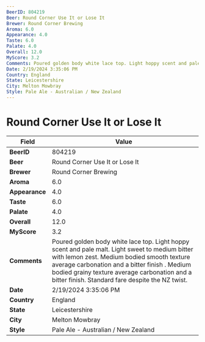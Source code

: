 ```yaml
---
BeerID: 804219
Beer: Round Corner Use It or Lose It
Brewer: Round Corner Brewing
Aroma: 6.0
Appearance: 4.0
Taste: 6.0
Palate: 4.0
Overall: 12.0
MyScore: 3.2
Comments: Poured golden body white lace top. Light hoppy scent and pale malt. Light sweet to medium bitter with lemon zest. Medium bodied smooth texture average carbonation and a bitter finish . Medium bodied grainy texture average carbonation and a bitter finish. Standard fare despite the NZ twist.
Date: 2/19/2024 3:35:06 PM
Country: England
State: Leicestershire
City: Melton Mowbray
Style: Pale Ale - Australian / New Zealand
---
```


# Round Corner Use It or Lose It

| Field         | Value |
|---------------|-------|
| **BeerID** | 804219 |
| **Beer** | Round Corner Use It or Lose It |
| **Brewer** | Round Corner Brewing |
| **Aroma** | 6.0 |
| **Appearance** | 4.0 |
| **Taste** | 6.0 |
| **Palate** | 4.0 |
| **Overall** | 12.0 |
| **MyScore** | 3.2 |
| **Comments** | Poured golden body white lace top. Light hoppy scent and pale malt. Light sweet to medium bitter with lemon zest. Medium bodied smooth texture average carbonation and a bitter finish . Medium bodied grainy texture average carbonation and a bitter finish. Standard fare despite the NZ twist. |
| **Date** | 2/19/2024 3:35:06 PM |
| **Country** | England |
| **State** | Leicestershire |
| **City** | Melton Mowbray |
| **Style** | Pale Ale - Australian / New Zealand |
